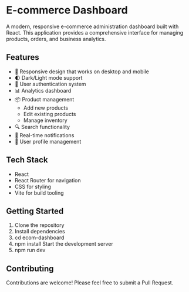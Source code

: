 # E-commerce Dashboard

A modern, responsive e-commerce administration dashboard built with React. This application provides a comprehensive interface for managing products, orders, and business analytics.

## Features

- 📱 Responsive design that works on desktop and mobile
- 🌓 Dark/Light mode support
- 🔐 User authentication system
- 📊 Analytics dashboard
- 📦 Product management
  - Add new products
  - Edit existing products
  - Manage inventory
- 🔍 Search functionality
- 🔔 Real-time notifications
- 👤 User profile management

## Tech Stack

- React
- React Router for navigation
- CSS for styling
- Vite for build tooling

## Getting Started

1. Clone the repository
2. Install dependencies
3. cd ecom-dashboard
4. npm install
    Start the development server
5. npm run dev

   
## Contributing

Contributions are welcome! Please feel free to submit a Pull Request.
